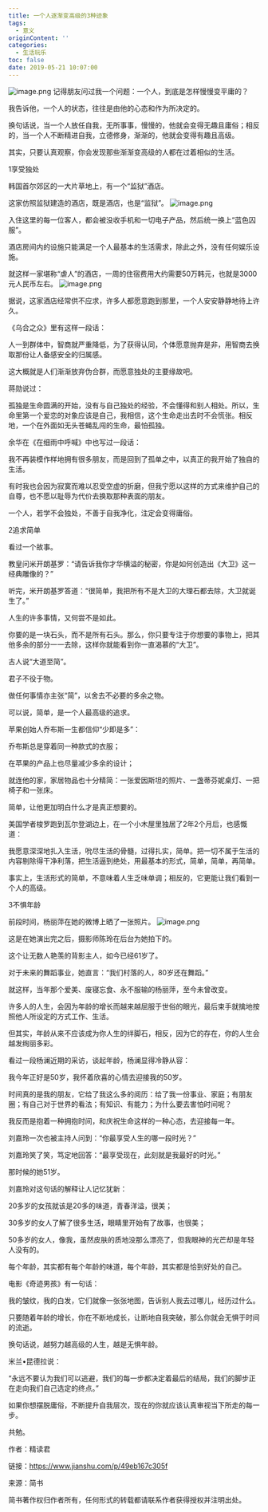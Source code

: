 ```yaml
---
title: 一个人逐渐变高级的3种迹象
tags:
  - 意义
originContent: ''
categories:
  - 生活玩乐
toc: false
date: 2019-05-21 10:07:00
---
```



![image.png](http://blogimage.houjiyi.com/FmkSsf4LBlqsHW4uxclwDWQYtmUP)
记得朋友问过我一个问题：一个人，到底是怎样慢慢变平庸的？

我告诉他，一个人的状态，往往是由他的心态和作为所决定的。

换句话说，当一个人放任自我，无所事事，慢慢的，他就会变得无趣且庸俗；相反的，当一个人不断精进自我，立德修身，渐渐的，他就会变得有趣且高级。

其实，只要认真观察，你会发现那些渐渐变高级的人都在过着相似的生活。

1享受独处

韩国首尔郊区的一大片草地上，有一个“监狱”酒店。

这家仿照监狱建造的酒店，既是酒店，也是“监狱”。
![image.png](http://blogimage.houjiyi.com/FgS28gOFDmW4JVJFBL_z64EBY-qm)

入住这里的每一位客人，都会被没收手机和一切电子产品，然后统一换上“蓝色囚服”。

酒店房间内的设施只能满足一个人最基本的生活需求，除此之外，没有任何娱乐设施。

就这样一家堪称“虐人”的酒店，一周的住宿费用大约需要50万韩元，也就是3000元人民币左右。
![image.png](http://blogimage.houjiyi.com/FkQaalfeqPG5Rg7cirEEiUqWPIDt)

据说，这家酒店经常供不应求，许多人都愿意跑到那里，一个人安安静静地待上许久。

《乌合之众》里有这样一段话：

人一到群体中，智商就严重降低，为了获得认同，个体愿意抛弃是非，用智商去换取那份让人备感安全的归属感。

这大概就是人们渐渐放弃伪合群，而愿意独处的主要缘故吧。

蒋勋说过：

孤独是生命圆满的开始，没有与自己独处的经验，不会懂得和别人相处。所以，生命里第一个爱恋的对象应该是自己，我相信，这个生命走出去时不会慌张。相反地，一个在外面如无头苍蝇乱闯的生命，最怕孤独。

余华在《在细雨中呼喊》中也写过一段话：

我不再装模作样地拥有很多朋友，而是回到了孤单之中，以真正的我开始了独自的生活。

有时我也会因为寂寞而难以忍受空虚的折磨，但我宁愿以这样的方式来维护自己的自尊，也不愿以耻辱为代价去换取那种表面的朋友。

一个人，若学不会独处，不善于自我净化，注定会变得庸俗。

2追求简单

看过一个故事。

教皇问米开朗基罗：“请告诉我你才华横溢的秘密，你是如何创造出《大卫》这一经典雕像的？”

听完，米开朗基罗答道：“很简单，我把所有不是大卫的大理石都去除，大卫就诞生了。”

人生的许多事情，又何尝不是如此。

你要的是一块石头，而不是所有石头。那么，你只要专注于你想要的事物上，把其他多余的部分一一去除，这样你就能看到你一直渴慕的“大卫”。

古人说“大道至简”。

君子不役于物。

做任何事情亦主张“简”，以舍去不必要的多余之物。

可以说，简单，是一个人最高级的追求。

苹果创始人乔布斯一生都信仰“少即是多”：

乔布斯总是穿着同一种款式的衣服；

在苹果的产品上也尽量减少多余的设计；

就连他的家，家居物品也十分精简：一张爱因斯坦的照片、一盏蒂芬妮桌灯、一把椅子和一张床。

简单，让他更加明白什么才是真正想要的。

美国学者梭罗跑到瓦尔登湖边上，在一个小木屋里独居了2年2个月后，也感慨道：

我愿意深深地扎入生活，吮尽生活的骨髓，过得扎实，简单。把一切不属于生活的内容剔除得干净利落，把生活逼到绝处，用最基本的形式，简单，简单，再简单。

事实上，生活形式的简单，不意味着人生乏味单调；相反的，它更能让我们看到一个人的高级。

3不惧年龄

前段时间，杨丽萍在她的微博上晒了一张照片。
![image.png](http://blogimage.houjiyi.com/FkqEPhMrwbyzk1CcZfM82mbp7pJN)

这是在她演出完之后，摄影师陈玲在后台为她拍下的。

这个让无数人艳羡的背影主人，如今已经61岁了。

对于未来的舞蹈事业，她直言：“我们村落的人，80岁还在舞蹈。”

就这样，当年那个爱美、废寝忘食、永不服输的杨丽萍，至今未曾改变。

许多人的人生，会因为年龄的增长而越来越屈服于世俗的眼光，最后束手就擒地按照他人所设定的方式工作、生活。

但其实，年龄从来不应该成为你人生的绊脚石，相反，因为它的存在，你的人生会越发绚丽多彩。

看过一段杨澜近期的采访，谈起年龄，杨澜显得冷静从容：

我今年正好是50岁，我怀着欣喜的心情去迎接我的50岁。

时间真的是我的朋友，它给了我这么多的阅历：给了我一份事业、家庭；有朋友圈；有自己对于世界的看法；有知识、有能力；为什么要去害怕时间呢？

我反而是抱着一种拥抱时间，和庆祝生命这样的一种心态，去迎接每一年。

刘嘉玲一次也被主持人问到：“你最享受人生的哪一段时光？”

刘嘉玲笑了笑，笃定地回答：“最享受现在，此刻就是我最好的时光。”

那时候的她51岁。

刘嘉玲对这句话的解释让人记忆犹新：

20多岁的女孩就该是20多的味道，青春洋溢，很美；

30多岁的女人了解了很多生活，眼睛里开始有了故事，也很美；

50多岁的女人，像我，虽然皮肤的质地没那么漂亮了，但我眼神的光芒却是年轻人没有的。

每个年龄，其实都有每个年龄的味道，每个年龄，其实都是恰到好处的自己。

电影《奇迹男孩》有一句话：

我的皱纹，我的白发，它们就像一张张地图，告诉别人我去过哪儿，经历过什么。

只要随着年龄的增长，你在不断地成长，让断地自我突破，那么你就会无惧于时间的流逝。

换句话说，越努力越高级的人生，越是无惧年龄。

米兰•昆德拉说：

“永远不要认为我们可以逃避，我们的每一步都决定着最后的结局，我们的脚步正在走向我们自己选定的终点。”

如果你想摆脱庸俗，不断提升自我层次，现在的你就应该认真审视当下所走的每一步。

共勉。

作者：精读君

链接：https://www.jianshu.com/p/49eb167c305f

来源：简书

简书著作权归作者所有，任何形式的转载都请联系作者获得授权并注明出处。